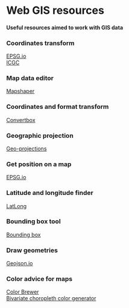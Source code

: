 # Web GIS resources
#### Useful resources aimed to work with GIS data

### Coordinates transform
[EPSG.io](http://epsg.io/transform#s_srs=4326&t_srs=3857)\
[ICGC](https://www.icgc.cat/es/Administracion-y-empresa/Herramientas/Cambia-coordenada-formato/Calculadora)

### Map data editor
[Mapshaper](https://mapshaper.org/)

### Coordinates and format transform
[Convertbox](https://betaportal.icgc.cat/convertbox/)

### Geographic projection
[Geo-projections](https://www.geo-projections.com/)

### Get position on a map

[EPSG.io](http://epsg.io/map#srs=4326&x=0.000000&y=0.000000&z=1&layer=streets)

### Latitude and longitude finder

[LatLong](https://www.latlong.net/)

### Bounding box tool

[Bounding box](https://boundingbox.klokantech.com/)

### Draw geometries

[Geojson.io](https://geojson.io/#map=2/6.8/-19.3)

### Color advice for maps

[Color Brewer](https://colorbrewer2.org/#type=sequential&scheme=BuGn&n=3)\
[Bivariate choropleth color generator](https://observablehq.com/@benjaminadk/bivariate-choropleth-color-generator)
